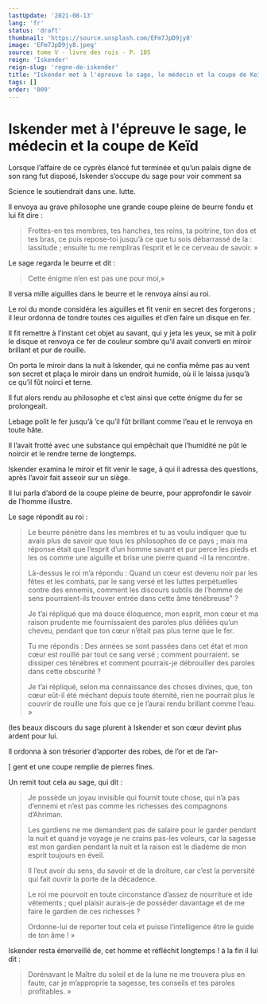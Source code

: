 ```yaml
---
lastUpdate: '2021-08-13'
lang: 'fr'
status: 'draft'
thumbnail: 'https://source.unsplash.com/EFm7JpD9jy8'
image: 'EFm7JpD9jy8.jpeg'
source: tome V - livre des rois - P. 105
reign: 'Iskender'
reign-slug: 'regne-de-iskender'
title: "Iskender met à l'épreuve le sage, le médecin et la coupe de Keïd | Le Livre des Rois | Shâhnâmeh"
tags: []
order: '009'
---
```


<!-- LTeX: language=fr -->

# Iskender met à l'épreuve le sage, le médecin et la coupe de Keïd

Lorsque l’affaire de ce cyprès élancé fut terminée et qu’un palais digne de son rang fut disposé, Iskender s’occupe du sage pour voir comment sa

Science le soutiendrait dans une. lutte.

Il envoya au grave philosophe une grande coupe pleine de beurre fondu et lui fit dire :

> Frottes-en tes membres, tes hanches, tes reins, ta poitrine, ton dos et tes bras, ce puis repose-toi jusqu’à ce que tu sois débarrassé de la : lassitude ; ensuite tu me rempliras l’esprit et le ce cerveau de savoir. »

Le sage regarda le beurre et dit :

> Cette énigme n’en est pas une pour moi,»

Il versa mille aiguilles dans le beurre et le renvoya ainsi au roi.

Le roi du monde considéra les aiguilles et fit venir en secret des forgerons ; il leur ordonna de tondre toutes ces aiguilles et d’en faire un disque en fer.

Il fit remettre à l’instant cet objet au savant, qui y jeta les yeux, se mit à polir le disque et renvoya ce fer de couleur sombre qu’il avait converti en miroir brillant et pur de rouille.

On porta le miroir dans la nuit à Iskender, qui ne confia même pas au vent son secret et plaça le miroir dans un endroit humide, où il le laissa jusqu’à ce qu’il fût noirci et terne.

Il fut alors rendu au philosophe et c’est ainsi que cette énigme du fer se prolongeait.

Lebage polit le fer jusqu’à ’ce qu’il fût brillant comme l’eau et le renvoya en toute hâte.

Il l’avait frotté avec une substance qui empêchait que l’humidité ne pût le noircir et le rendre terne de longtemps.

Iskender examina le miroir et fit venir le sage, à qui il adressa des questions, après l’avoir fait asseoir sur un siège.

Il lui parla d’abord de la coupe pleine de beurre, pour approfondir le savoir de l’homme illustre.

Le sage répondit au roi :

> Le beurre pénètre dans les membres et tu as voulu indiquer que tu avais plus de savoir que tous les philosophes de ce pays ; mais ma réponse était que l’esprit d’un homme savant et pur perce les pieds et les os comme une aiguille et brise une pierre quand -il la rencontre.
>
> Là-dessus le roi m’a répondu : Quand un cœur est devenu noir par les fêtes et les combats, par le sang versé et les luttes perpétuelles contre des ennemis, comment les discours subtils de l’homme de sens pourraient-ils trouver entrée dans cette âme ténébreuse" ?
>
> Je t’ai répliqué que ma douce éloquence, mon esprit, mon cœur et ma raison prudente me fournissaient des paroles plus déliées qu’un cheveu, pendant que ton cœur n’était pas plus terne que le fer.
>
> Tu me répondis : Des années se sont passées dans cet état et mon cœur est rouillé par tout ce sang versé ; comment pourraient. se dissiper ces ténèbres et comment pourrais-je débrouiller des paroles dans cette obscurité ?
>
> Je t’ai répliqué, selon ma connaissance des choses divines, que, ton cœur eût-il été méchant depuis toute éternité, rien ne pourrait plus le couvrir de rouille une fois que ce je l’aurai rendu brillant comme l’eau. »

(les beaux discours du sage plurent à Iskender et son cœur devint plus ardent pour lui.

Il ordonna à son trésorier d’apporter des robes, de l’or et de l’ar-

[
gent et une coupe remplie de pierres fines.

Un remit tout cela au sage, qui dit :

> Je possède un joyau invisible qui fournit toute chose, qui n’a pas d’ennemi et n’est pas comme les richesses des compagnons d’Ahriman.
>
> Les gardiens ne me demandent pas de salaire pour le garder pendant la nuit et quand je voyage je ne crains pas-les voleurs, car la sagesse est mon gardien pendant la nuit et la raison est le diadème de mon esprit toujours en éveil.
>
> Il l’eut avoir du sens, du savoir et de la droiture, car c’est la perversité qui fait ouvrir la porte de la décadence.
>
> Le roi me pourvoit en toute circonstance d’assez de nourriture et ide vêtements ; quel plaisir aurais-je de posséder davantage et de me faire le gardien de ces richesses ?
>
> Ordonne-lui de reporter tout cela et puisse l’intelligence être le guide de ton âme ! »

Iskender resta émerveillé de, cet homme et réfléchit longtemps ! à la fin il lui dit :

> Dorénavant le Maître du soleil et de la lune ne me trouvera plus en faute, car je m’approprie ta sagesse, tes conseils et tes paroles profitables. »
